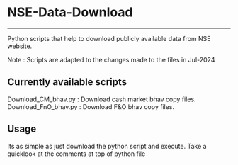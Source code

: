 # NSE-Data-Download
---
Python scripts that help to download publicly available data from NSE website.

Note : Scripts are adapted to the changes made to the files in Jul-2024

## Currently available scripts
Download_CM_bhav.py : Download cash market bhav copy files.  
Download_FnO_bhav.py : Download F&O bhav copy files.  

## Usage
Its as simple as just download the python script and execute.
Take a quicklook at the comments at top of python file
